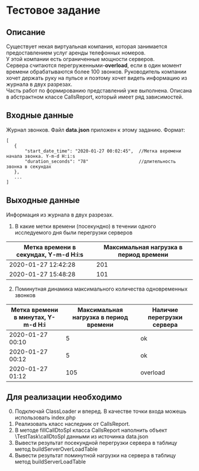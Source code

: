 # Тестовое задание

## Описание

 Существует некая виртуальная компания, которая занимается предоставлением услуг аренды телефонных номеров. \
 У этой компании есть ограниченные мощности серверов. \
 Сервера считаются перегруженными-<b>overload</b>, если в один момент времени обрабатываются более 100 звонков.
 Руководитель компании хочет держать руку на пульсе и поэтому хочет видеть информацию из журнала в двух разрезах.\
 Часть работ по формированию представлений уже выполнена. Описана в абстрактном классе CallsReport, который имеет ряд зависимостей.
 
## Входные данные
 Журнал звонков. 
 Файл <b>data.json</b> приложен к этому заданию.
 Формат:
 ```
 [
    {
        "start_date_time": "2020-01-27 00:02:45",  //Метка веремени начала звонка. Y-m-d H:i:s
        "duration_seconds": "78"                   //длительность звонка в секундах
    },
    ...
 ]
 ```
 
## Выходные данные
 Информация из журнала в двух разрезах.
 1. В какие метки времени (посекундно) в течении одного исследуемого дня были перегрузки серверов
 
 |  **Метка времени в секундах, Y-m-d H:i:s** | **Максимальная нагрузка в период времени** |
 |--------------------------------------------|--------------------------------------------|
 | 2020-01-27 12:42:28                        | 201                                        |
 | 2020-01-27 15:48:28                        | 101                                        |
 
 2. Поминутная динамика максимального количества одновременных звонков
 
 |  **Метка времени в минутах, Y-m-d H:i** | **Максимальная нагрузка в период времени** | **Наличие перегрузки сервера** |
 |-----------------------------------------|--------------------------------------------|--------------------------------|
 | 2020-01-27 00:10	                       | 5                                          | ok                             |
 | 2020-01-27 00:12	                       | 5                                          | ok                             |
 | 2020-01-27 01:12	                       | 105                                        | overload                       |

## Для реализации необходимо
0. Подключай ClassLoader и вперед. В качестве точки входа можешь использовать index.php
1. Реализовать класс наследник от CallsReport.
2. В методе fillCallDtoSpl класса CallsReport наполнить объект \TestTask\callDtoSpl данными из источинка data.json
3. Вывести результат посекундной перегрузки сервера в таблицу метод buildServerOverLoadTable
4. Вывести результат поминутной нагрузки на сервера в таблицу метод buildServerLoadTable
